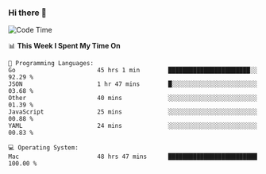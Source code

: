 ### Hi there 👋

<!--
**CrazyCollin/crazycollin** is a ✨ _special_ ✨ repository because its `README.md` (this file) appears on your GitHub profile.

Here are some ideas to get you started:

- 🔭 I’m currently working on ...
- 🌱 I’m currently learning ...
- 👯 I’m looking to collaborate on ...
- 🤔 I’m looking for help with ...
- 💬 Ask me about ...
- 📫 How to reach me: ...
- 😄 Pronouns: ...
- ⚡ Fun fact: ...
-->

<!--START_SECTION:waka-->
![Code Time](http://img.shields.io/badge/Code%20Time-4%2C006%20hrs%2015%20mins-blue)

📊 **This Week I Spent My Time On** 

```text
💬 Programming Languages: 
Go                       45 hrs 1 min        ███████████████████████░░   92.29 % 
JSON                     1 hr 47 mins        █░░░░░░░░░░░░░░░░░░░░░░░░   03.68 % 
Other                    40 mins             ░░░░░░░░░░░░░░░░░░░░░░░░░   01.39 % 
JavaScript               25 mins             ░░░░░░░░░░░░░░░░░░░░░░░░░   00.88 % 
YAML                     24 mins             ░░░░░░░░░░░░░░░░░░░░░░░░░   00.83 % 

💻 Operating System: 
Mac                      48 hrs 47 mins      █████████████████████████   100.00 % 
```


<!--END_SECTION:waka-->
